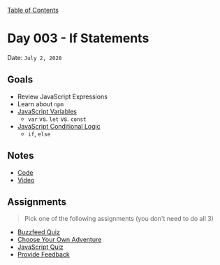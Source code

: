[Table of Contents](../../README.md)

# Day 003 - If Statements

Date: `July 2, 2020`

## Goals
* Review JavaScript Expressions
* Learn about `npm`
* [JavaScript Variables](/units/javascript-variables)
	- `var` vs. `let` vs. `const`
* [JavaScript Conditional Logic](/units/javascript-conditional-logic)
	- `if`, `else`


## Notes
* [Code](./code)
* [Video](https://www.youtube.com/watch?v=gU7FFJ8XRDA)

## Assignments
> Pick one of the following assignments (you don't need to do all 3)
* [Buzzfeed Quiz](/assignments/js-buzzfeed)
* [Choose Your Own Adventure](/assignments/js-choose-your-own-adventure)
* [JavaScript Quiz](/assignments/js-quiz)
* [Provide Feedback](https://docs.google.com/forms/d/e/1FAIpQLScugCfY_PZ5JJGPyv_y-cjqCYkjxCsNlYnNV1RGEykxzhDVZg/viewform?usp=sf_link)